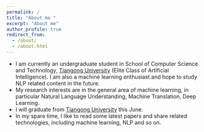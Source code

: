 ```yaml
---
permalink: /
title: "About me "
excerpt: "About me"
author_profile: true
redirect_from: 
  - /about/
  - /about.html
---
```


* I am currently an undergraduate student in School of Computer Science and Technology, [Tiangong University](<http://www.tjpu.edu.cn/>) (Elite Class of Artificial Intelligence).  I am also a machine learning enthusiast and hope to study NLP related content in the future.
* My research interests are in the general area of machine learning, in particular Natural Language Understanding, Machine Translation, Deep Learning.
* I will graduate from [Tiangong University](<http://www.tjpu.edu.cn/>) this June.
* In my spare time, I like to read some latest papers and share related technologies, including machine learning, NLP and so on.
